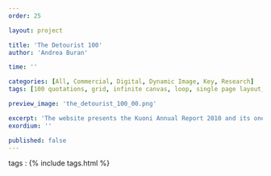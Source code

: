 ```yaml
---
order: 25

layout: project

title: 'The Detourist 100'
author: 'Andrea Buran'

time: ''

categories: [All, Commercial, Digital, Dynamic Image, Key, Research]
tags: [100 quotations, grid, infinite canvas, loop, single page layout, site, spatial montage]

preview_image: 'the_detourist_100_00.png'

excerpt: 'The website presents the Kuoni Annual Report 2010 and its one hundred quotations.'
exordium: ''

published: false
---
```


tags
: {% include tags.html %}